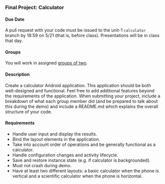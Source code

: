 ### Final Project: Calculator

#### Due Date
A pull request with your code must be issued to the unit-1 `calculator` branch by 18:59 on 5/21 (that is, before class). Presentations will be in class that day.

#### Groups
You will work in assigned [groups of two](groups.md).

#### Description

Create a calculator Android application. This application should be both well-designed and functional. Feel free to add additional features beyond the requirements of the application. When submitting your project, include a breakdown of what each group member did (and be prepared to talk about this during the demo) and include a README.md which explains the overall structure of your code.

#### Requirements
* Handle user input and display the results.
* Bind the layout elements in the application.
* Take into account order of operations and be generally functional as a calculator.
* Handle configuration changes and activity lifecycle.
* Save and restore instance state (e.g. if calculator is backgrounded).
* Must not crash during demo.
* Have at least two different layouts: a basic calculator when the phone is vertical and a scientific calculator when the phone is horizontal.

